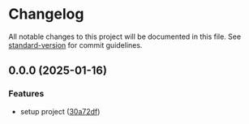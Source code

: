 # Changelog

All notable changes to this project will be documented in this file. See [standard-version](https://github.com/conventional-changelog/standard-version) for commit guidelines.

## 0.0.0 (2025-01-16)


### Features

* setup project ([30a72df](https://github.com/ZeynalliZeynal/everest-ui/commit/30a72df74877e454630c15af2bcdc71d87a223b9))
